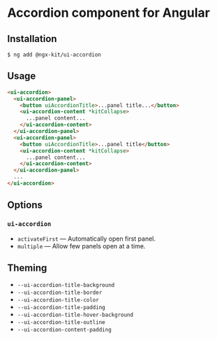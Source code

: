 # Accordion component for Angular

## Installation

```
$ ng add @ngx-kit/ui-accordion
```

## Usage

```html
<ui-accordion>
  <ui-accordion-panel>
    <button uiAccordionTitle>...panel title...</button>
    <ui-accordion-content *kitCollapse>
      ...panel content...
    </ui-accordion-content>
  </ui-accordion-panel>
  <ui-accordion-panel>
    <button uiAccordionTitle>...panel title</button>
    <ui-accordion-content *kitCollapse>
      ...panel content...
    </ui-accordion-content>
  </ui-accordion-panel>
  ...
</ui-accordion>
```


## Options

### `ui-accordion`

* `activateFirst` — Automatically open first panel.
* `multiple` — Allow few panels open at a time.


## Theming

* `--ui-accordion-title-background`
* `--ui-accordion-title-border`
* `--ui-accordion-title-color`
* `--ui-accordion-title-padding`
* `--ui-accordion-title-hover-background`
* `--ui-accordion-title-outline`
* `--ui-accordion-content-padding`
